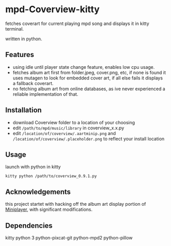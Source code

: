 # mpd-Coverview-kitty
fetches coverart for current playing mpd song and displays it in kitty terminal.

written in python.

## Features

- using idle until player state change feature, enables low cpu usage.
- fetches album art first from folder.jpeg, cover.png, etc, if none is found it uses mutagen to look for embedded cover art, if all else fails it displays a fallback coverart.
- no fetching album art from online databases, as ive never experienced a reliable implementation of that.
## Installation
- download Coverview folder to a location of your choosing
- edit `/path/to/mpd/music/library` in coverview_x.x.py
- edit `/location/of/coverview/.aartminip.png` and `/location/of/coverview/.placeholder.png` to reflect your install location
## Usage

launch with python in kitty

`kitty python /path/to/coverview_0.9.1.py`


## Acknowledgements
this project startet with hacking off the album art display portion of 
[Miniplayer](https://github.com/GuardKenzie/miniplayer/tree/main), with significant modifications. 

## Dependencies
kitty
python 3
python-pixcat-git
python-mpd2
python-pillow
